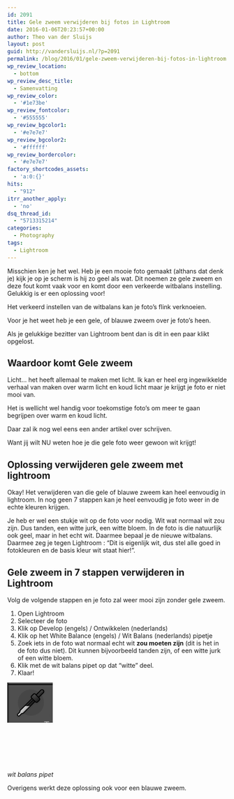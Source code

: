 ```yaml
---
id: 2091
title: Gele zweem verwijderen bij fotos in Lightroom
date: 2016-01-06T20:23:57+00:00
author: Theo van der Sluijs
layout: post
guid: http://vandersluijs.nl/?p=2091
permalink: /blog/2016/01/gele-zweem-verwijderen-bij-fotos-in-lightroom.html
wp_review_location:
  - bottom
wp_review_desc_title:
  - Samenvatting
wp_review_color:
  - '#1e73be'
wp_review_fontcolor:
  - '#555555'
wp_review_bgcolor1:
  - '#e7e7e7'
wp_review_bgcolor2:
  - '#ffffff'
wp_review_bordercolor:
  - '#e7e7e7'
factory_shortcodes_assets:
  - 'a:0:{}'
hits:
  - "912"
itrr_another_apply:
  - 'no'
dsq_thread_id:
  - "5713315214"
categories:
  - Photography
tags:
  - Lightroom
---
```

Misschien ken je het wel. Heb je een mooie foto gemaakt (althans dat denk je) kijk je op je scherm is hij zo geel als wat. Dit noemen ze gele zweem en deze fout komt vaak voor en komt door een verkeerde witbalans instelling. Gelukkig is er een oplossing voor!<!--more-->

Het verkeerd instellen van de witbalans kan je foto&#8217;s flink verknoeien.

Voor je het weet heb je een gele, of blauwe zweem over je foto&#8217;s heen.

Als je gelukkige bezitter van Lightroom bent dan is dit in een paar klikt opgelost.

## Waardoor komt Gele zweem

Licht&#8230; het heeft allemaal te maken met licht. Ik kan er heel erg ingewikkelde verhaal van maken over warm licht en koud licht maar je krijgt je foto er niet mooi van.

Het is wellicht wel handig voor toekomstige foto&#8217;s om meer te gaan begrijpen over warm en koud licht.

Daar zal ik nog wel eens een ander artikel over schrijven.

Want jij wilt NU weten hoe je die gele foto weer gewoon wit krijgt!

## Oplossing verwijderen gele zweem met lightroom

Okay! Het verwijderen van die gele of blauwe zweem kan heel eenvoudig in lightroom. In nog geen 7 stappen kan je heel eenvoudig je foto weer in de echte kleuren krijgen.

Je heb er wel een stukje wit op de foto voor nodig. Wit wat normaal wit zou zijn. Dus tanden, een witte jurk, een witte bloem. In de foto is die natuurlijk ook geel, maar in het echt wit. Daarmee bepaal je de nieuwe witbalans. Daarmee zeg je tegen Lightroom : &#8220;Dit is eigenlijk wit, dus stel alle goed in fotokleuren en de basis kleur wit staat hier!&#8221;.

## Gele zweem in 7 stappen verwijderen in Lightroom

Volg de volgende stappen en je foto zal weer mooi zijn zonder gele zweem.

  1. Open Lightroom
  2. Selecteer de foto
  3. Klik op Develop (engels) / Ontwikkelen (nederlands)
  4. Klik op het White Balance (engels) / Wit Balans (nederlands) pipetje
  5. Zoek iets in de foto wat normaal echt wit **zou moeten zijn** (dit is het in de foto dus niet). Dit kunnen bijvoorbeeld tanden zijn, of een witte jurk of een witte bloem.
  6. Klik met de wit balans pipet op dat &#8220;witte&#8221; deel.
  7. Klaar!

<img class="alignleft wp-image-2093 size-full" src="/images/2016/01/Screen-Shot-2016-01-05-at-21.38.58.png" alt="lightroom wit balans pipetje" width="104" height="92" />

&nbsp;

&nbsp;

&nbsp;

 _wit balans pipet_

Overigens werkt deze oplossing ook voor een blauwe zweem.

## 



&nbsp;